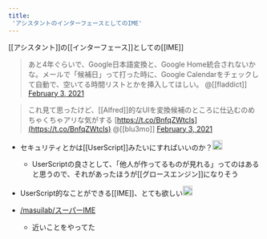 ```yaml
---
title:
 'アシスタントのインターフェースとしてのIME'
---
```


[[アシスタント]]の[[インターフェース]]としての[[IME]]
>  あと4年ぐらいで、Google日本語変換と、Google Home統合されないかな。メールで「候補日」って打った時に、Google Calendarをチェックして自動で、空いてる時間リストとかを挿入してほしい。
>  	@[[fladdict]] [February 3, 2021](https://twitter.com/fladdict/status/1356781890485686274?ref_src=twsrc%5Etfw)

>  これ見て思ったけど、[[Alfred]]的なUIを変換候補のところに仕込むのめちゃくちゃアリな気がする [https://t.co/BnfqZWtcIs](https://t.co/BnfqZWtcIs)
>  	@[[blu3mo]] [February 3, 2021](https://twitter.com/blu3mo/status/1356782768072450055?ref_src=twsrc%5Etfw)

- セキュリティとかは[[UserScript]]みたいにすればいいのか？<img src='https://scrapbox.io/api/pages/blu3mo-public/tkgshn/icon' alt='tkgshn.icon' height="19.5"/>
    - UserScriptの良さとして、「他人が作ってるものが見れる」ってのはあると思うので、それがあったほうが[[グロースエンジン]]になりそう
- UserScript的なことができる[[IME]]、とても欲しい<img src='https://scrapbox.io/api/pages/blu3mo-public/blu3mo/icon' alt='blu3mo.icon' height="19.5"/>

- [/masuilab/スーパーIME](https://scrapbox.io/masuilab/スーパーIME)
    - 近いことをやってた
